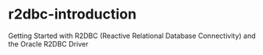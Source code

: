 # r2dbc-introduction
Getting Started with R2DBC (Reactive Relational Database Connectivity) and the Oracle R2DBC Driver

